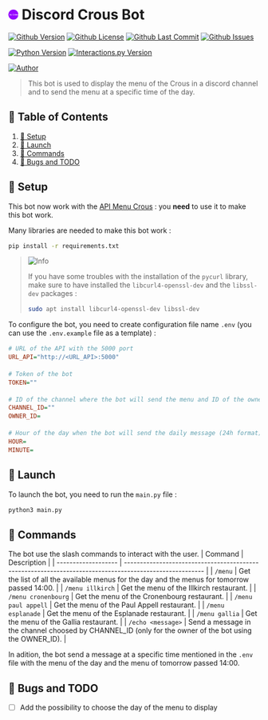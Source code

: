 # <img src="assets/icon.svg" alt="icon" width="4%"/> Discord Crous Bot
[![Github Version](https://img.shields.io/github/v/release/loskeeper/discord-menu-bot)](https://github.com/LosKeeper/discord-menu-bot)
[![Github License](https://img.shields.io/github/license/loskeeper/discord-menu-bot)](https://github.com/LosKeeper/discord-menu-bot/blob/main/LICENSE)
[![Github Last Commit](https://img.shields.io/github/last-commit/loskeeper/discord-menu-bot)](https://github.com/LosKeeper/discord-menu-bot/commits)
[![Github Issues](https://img.shields.io/github/issues/loskeeper/discord-menu-bot)](https://github.com/LosKeeper/discord-menu-bot/issues)

[![Python Version](https://img.shields.io/pypi/pyversions/discord-py-interactions)](https://www.python.org/downloads/)
[![Interactions.py Version](https://img.shields.io/badge/interactions.py-v5-green)](https://github.com/interactions-py/interactions.py)

[![Author](https://img.shields.io/badge/author-@LosKeeper-blue)](https://github.com/LosKeeper)
> This bot is used to display the menu of the Crous in a discord channel and to send the menu at a specific time of the day.

## 🧾 Table of Contents
1. [🔧 Setup](#-setup)
2. [🚀 Launch](#-launch)
3. [📝 Commands](#-commands)
4. [🐞 Bugs and TODO](#-bugs-and-todo)


## 🔧 Setup
This bot now work with the [API Menu Crous](https://github.com/LosKeeper/api-menu-crous) : you **need** to use it to make this bot work.

Many libraries are needed to make this bot work :
```bash
pip install -r requirements.txt
```
> <picture>
>   <source media="(prefers-color-scheme: light)" srcset="https://raw.githubusercontent.com/Mqxx/GitHub-Markdown/main/blockquotes/badge/light-theme/info.svg">
>   <img alt="Info" src="https://raw.githubusercontent.com/Mqxx/GitHub-Markdown/main/blockquotes/badge/dark-theme/info.svg">
> </picture><br>
>
> If you have some troubles with the installation of the `pycurl` library, make sure to have installed the `libcurl4-openssl-dev` and the `libssl-dev` packages :
> ```bash
> sudo apt install libcurl4-openssl-dev libssl-dev
> ```

To configure the bot, you need to create configuration file name `.env` (you can use the `.env.example` file as a template) :
```ini
# URL of the API with the 5000 port
URL_API="http://<URL_API>:5000"

# Token of the bot
TOKEN=""

# ID of the channel where the bot will send the menu and ID of the owner of the bot to use /echo
CHANNEL_ID=""
OWNER_ID=

# Hour of the day when the bot will send the daily message (24h format):
HOUR=
MINUTE=
```


## 🚀 Launch
To launch the bot, you need to run the `main.py` file :
```bash
python3 main.py
```

## 📝 Commands
The bot use the slash commands to interact with the user.
| Command             | Description                                                                                             |
| ------------------- | ------------------------------------------------------------------------------------------------------- |
| `/menu`             | Get the list of all the available menus for the day and the menus for tomorrow passed 14:00.            |
| `/menu illkirch`    | Get the menu of the Illkirch restaurant.                                                                |
| `/menu cronenbourg` | Get the menu of the Cronenbourg restaurant.                                                             |
| `/menu paul appell` | Get the menu of the Paul Appell restaurant.                                                             |
| `/menu esplanade`   | Get the menu of the Esplanade restaurant.                                                               |
| `/menu gallia`      | Get the menu of the Gallia restaurant.                                                                  |
| `/echo <message>`   | Send a message in the channel choosed by CHANNEL_ID (only for the owner of the bot using the OWNER_ID). |

In adition, the bot send a message at a specific time mentioned in the `.env` file with the menu of the day and the menu of tomorrow passed 14:00.

## 🐞 Bugs and TODO
- [ ] Add the possibility to choose the day of the menu to display
